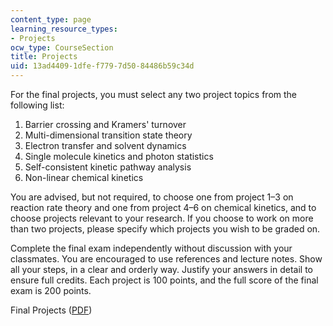 ```yaml
---
content_type: page
learning_resource_types:
- Projects
ocw_type: CourseSection
title: Projects
uid: 13ad4409-1dfe-f779-7d50-84486b59c34d
---
```


For the final projects, you must select any two project topics from the following list:

1.  Barrier crossing and Kramers' turnover
2.  Multi-dimensional transition state theory
3.  Electron transfer and solvent dynamics
4.  Single molecule kinetics and photon statistics
5.  Self-consistent kinetic pathway analysis
6.  Non-linear chemical kinetics

You are advised, but not required, to choose one from project 1–3 on reaction rate theory and one from project 4–6 on chemical kinetics, and to choose projects relevant to your research. If you choose to work on more than two projects, please specify which projects you wish to be graded on.

Complete the final exam independently without discussion with your classmates. You are encouraged to use references and lecture notes. Show all your steps, in a clear and orderly way. Justify your answers in detail to ensure full credits. Each project is 100 points, and the full score of the final exam is 200 points.

Final Projects ([PDF](/courses/5-72-statistical-mechanics-spring-2012/resources/mit5_72s12_finalprojects))